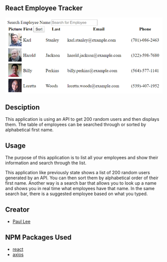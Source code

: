 ## React Employee Tracker

![example](/image/Capture.PNG)

## Desciption
This application is using an API to get 200 random users and then displays them. The table of employees can be searched through or sorted by alphabetical first name.

## Usage
The purpose of this application is to list all your employees and show their information and search through the list.

This application like previously state shows a list of 200 random users generated by an API. You can then sort them by alphabetical order of their first name. Another way is a search bar that allows you to look up a name and shows you in real time what employees have that name. In the same search bar, there is a suggested employee based on what you typed.

## Creator
* [Paul Lee](https://github.com/vb27)

## NPM Packages Used
* [react](https://www.npmjs.com/package/react)
* [axios](https://www.npmjs.com/package/axios)
